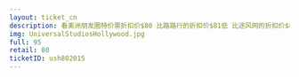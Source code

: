 ```yaml
---
layout: ticket_cn
description: 看美洲朋友圈特价票折扣价$80 比路路行的折扣价$81低 比途风网的折扣价$82低 比走四方的折扣价$83低 比官网的原价$92低 没有限制进门时间 全年都能使用
img: UniversalStudiosHollywood.jpg
full: 95
retail: 80
ticketID: ush802015
---
```


